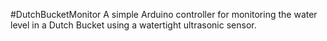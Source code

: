 #DutchBucketMonitor
A simple Arduino controller for monitoring the water level in a Dutch Bucket using a watertight ultrasonic sensor.